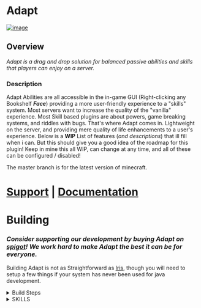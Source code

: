 # Adapt

[![image](https://github.com/VolmitSoftware/Adapt/raw/main/storepage/adapt-tc.png)](https://github.com/VolmitSoftware/Adapt/wiki/Why-did-you-click)

## Overview

_Adapt is a drag and drop solution for balanced passive abilities and skills that players can enjoy on a server._

### Description

Adapt Abilities are all accessible in the in-game GUI (Right-clicking any Bookshelf **_Face_**) providing a more user-friendly experience to a "skills" system. Most servers want to increase the quality of the "vanilla" experience. Most Skill based plugins are about powers, game breaking systems, and riddles with bugs. That's where Adapt comes in.  Lightweight on the server, and providing mere quality of life enhancements to a user's experience. Below is a **WIP** List of features (_and descriptions_) that ill fill when i can. But this should give you a good idea of the roadmap for this plugin! Keep in mine this all WIP, can change at any time, and all of these can be configured  / disabled!

The master branch is for the latest version of minecraft.

# [Support](https://discord.gg/volmit) **|** [Documentation](https://docs.volmit.com/adapt/)

# Building

### _Consider supporting our development by buying Adapt on [spigot](https://www.spigotmc.org/resources/adapt-leveling-skills-and-abilities.103790/)! We work hard to make Adapt the best it can be for everyone._


Building Adapt is not as Straightforward as [Iris](https://www.spigotmc.org/resources/iris-world-gen-custom-biome-colors.84586/), though you will need to setup a few things if your system has never been used for java development.

<details>

<summary> Build Steps </summary>

### So this is fairly similar to Iris, but a bit modified.

### IDE Builds (for development & Compilation)

You NEED TO BE USING Intelij To build this project, or anything that can support the plugin [Manifold](https://plugins.jetbrains.com/plugin/10057-manifold)

## Preface: if you need help compiling ask for support in the [discord](https://discord.gg/volmit), we give help regardless if you want to donate to us on spigot or compile it here :) we just want to be sure that you are able to use and enjoy the software regardless of circumstance.

1. Install [Java JDK 17](https://www.oracle.com/java/technologies/javase/jdk17-archive-downloads.html)
2. Set the JDK installation path to `JAVA_HOME` as an environment variable.
    * Windows
        1. Start > Type `env` and press Enter
        2. Advanced > Environment Variables
        3. Under System Variables, click `New...`
        4. Variable Name: `JAVA_HOME`
        5. Variable Value: `C:\Program Files\Java\jdk-17.0.1` (verify this exists after installing java don't just copy
           the example text)
    * MacOS
        1. Run `/usr/libexec/java_home -V` and look for Java 17
        2. Run `sudo nano ~/.zshenv`
        3. Add `export JAVA_HOME=$(/usr/libexec/java_home)` as a new line
        4. Use `CTRL + X`, then Press `Y`, Then `ENTER`
        5. Quit & Reopen Terminal and verify with `echo $JAVA_HOME`. It should print a directory

3. Setup Gradle
<details>
<summary> Gradle Setup </summary>

   * Run `gradlew setup` any time you get dependency issues with craftbukkit
   * Configure ITJ Gradle to use JDK 17 (in settings, search for gradle)
   * Resync the project & run your newly created task (under the development folder in gradle tasks!)
   
</details>
  
4. INSTALL [MANIFOLD](https://plugins.jetbrains.com/plugin/10057-manifold)
5. If this is your first time building Adapt for MC 1.19+ run `gradlew setup` inside the root Adapt project folder. Otherwise, skip this step. Grab a coffee, this may take up to 5 minutes depending on your cpu & internet connection.
6. Once the project has setup, run `gradlew adapt`
7. The Adapt jar will be placed in `Adapt/build/Adapt-XXX-XXX.jar` Enjoy! Consider supporting us by buying it on spigot!
  
</details>


<details>
<summary> SKILLS </summary>

_The skills below are the fundamentals that we want implemented but PLEASE feel free to make an issue request for an idea/Added Ability into adapt.
Keep in mind it should be simple, but complex ones are welcome too!_

## Agility:
- [ ] Slide?
- [X] Super jump (Allows a Crouch jump to launch yourself up to 5 blocks High)
- [X] Wall jump (Jump on walls)
- [X] Wind-Up (Sprint and go faster)
- [X] Armor-Up (Sprint and get more armor)(you need to have it equipped)
- [ ] Running start, Sprint = Jump boost
- [ ] Climb WOod

## Architect:
- [X] Temporary blocks (Crouch off a ledge)
- [X] BuildersWand (Small) (You can place up to 16 blocks at once)
- [ ] TypeReplace Blocks
- [X] DontBreakGlass (Passive Silk-Touch for Glass only)
- [ ] Forced Leaf Decay

## Axe:
- [ ] Tomahawk Throw
- [X] Axe Ground-Smash
- [X] Axe TreeFeller
- [ ] StripLogger (Sticks got from stripping)
- [ ] Speedy/Hasty Axe
- [ ] Wood Dupe?

## Brewing:
- [ ] Chance not to consume potion
- [ ] Chance to refund ingredients
- [X] Lingering Potions (Crafted potions last longer)
- [X] Splash Range Increase (Chance to increase Range)

## Crafting:
- [X] Xp for crafting
- [ ] Chance for Extras
- [ ] offhand autocrafting 
- [X] Deconstruction Table (De-craft to basics)

## Discovery:
- [ ] Tiny Potato
- [ ] Armored Elytras
- [X] Worldly Armor
- [X] Passive XP
- [ ] Villager Attitude

## Enchanting:
- [X] XP Refund
- [X] Lapis Refund (Chance per enchant to give Lapis)
- [X] In-Inventory Enchanting (Books to Items)
- [ ] Xp for making Bookshelf/Book/Table
- [ ] Better Enchant Levels

## Excavation**:
- [ ] Dirt/Grass does not consume Durability
- [X] Haste while digging
- [X] MultiTool (Merge multiple tools into one)

## Herbalism:
- [X] Hunger Shield (up to 50% less hunger consumption)
- [X] Replanted (replant items by right-clicking)
- [ ] Harvest Dupes
- [ ] Food feeds more
- [ ] Instant Food Consumption (Cooldown)
- [ ] Xp Gain
- [X] Faster Grow Aura

## Hunter:
- [X] Adrenaline (more damage lower the health)
- [X] Regen while in combat -> massive loss in hunger
- [X] Resistance in combat  -> massive loss in hunger
- [X] Speed while in combat  -> massive loss in hunger
- [X] JumpBoost while in combat  -> massive loss in hunger
- [X] Luck while in combat  -> massive loss in hunger
- [X] Invisibility while in combat  -> massive loss in hunger
- [ ] Prevent the first damage proc

## Nether:
- [X] Wither Resist (Resistance to wither)
- [X] Wither Skull Throw (Pvsshhh)
- [ ] Soul Speed
- [ ] Nether Tools Apply Wither
- [ ] Nearby Withering applies regen

## Pickaxe:
- [X] Chisel ores (more ore, less durability)
- [X] Vein-miner (Vein-miner)
- [ ] Locate Nearest Ore:
- [ ] HammerMiner -> more duration cost
- [ ] Auto-smelt % chance
- [ ] Chance not to eat Durability

## Ranged**:
- [X] Ranged Arrow Recovery (On hit, chance to refund)
- [X] Ranged Force (More dps at range)
- [X] Lunge SHot (Lunging will do damage)
- [X] Piercing Shot (Pierce through enemies)

## Rift:
- [X] Remote Container Access (Remote Container Access)
- [X] Short-Ranged "blink" (teleport)
- [X] No-Place Enderchest (like /ec )
- [X] Rift Recall (Teleport to a location)
- [X] Resilience based on Ender Artifact Used (blink = 10% Enderperal = 25% etc)

## Seaborn:
- [X] WaterBreathing
- [X] Passive Speed bonus while swiming
- [ ] Night vision underwater
- [ ] Passive Fish?
- [ ] Water Refiles Hunger/regen

## Stealth:
- [X] Snatching (close-range item Vacuum) 
- [X] Sneak-Speed (Destroy FOV in a single button press)
- [X] Ghost Armor (Armor passively that grown on you, but only works for 1 hit)
- [X] StealthSight
- [ ] Sneak Attack

## Swords:
- [X] Machete (chopping blocks down)
- [ ] Throwing Knife
- [ ] Bleed Damage
- [ ] More damage to Non-Armored Enemies
- [ ] Turrets, Deploy Swords, that fling to a target

## Taming:
- [X] Tame Health Boost (Tames have more health)
- [X] Tame Damage Boost (Tames do more DPS)
- [X] Tame Health Regen (Tames have passive regen)
- [ ] Tamed Vampirism  (Familiar)

## Unarmed:
- [X] Unarmed Power (Make unarmed Viable)
- [X] Sucker Punch (One PunCh!)
- [ ] One-Punch man?
- [X] Glass Cannon (Less Armor = More damage to / from you)
- [ ] Remote Grab?
- [ ] Increased Boss Damage
- [ ] Passive Strength while unarmed

## Chronos: _(Unimplemented)_
- [ ] Chronos Slowdown (Passive Slowdown for entities in the world near you)
- [ ] Chronos Speed (Passive Speed for entities in the world near you)

</details>

